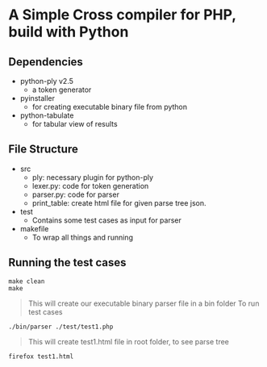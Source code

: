 # A Simple Cross compiler for PHP, build with Python

## Dependencies
- python-ply v2.5
    - a token generator
- pyinstaller 
    - for creating executable binary file from python
- python-tabulate 
    - for tabular view of results

## File Structure
- src
    - ply: necessary plugin for python-ply    
    - lexer.py: code for token generation
    - parser.py: code for parser
    - print_table: create html file for given parse tree json. 
- test
    - Contains some test cases as input for parser
- makefile
    - To wrap all things and running

## Running the test cases
    
    make clean
    make

> This will create our executable binary parser file in a bin folder
> To run test cases

    ./bin/parser ./test/test1.php

> This will create test1.html file in root folder, to see parse tree
 
    firefox test1.html

